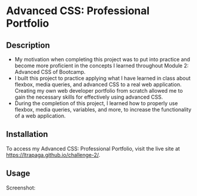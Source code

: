 # Advanced CSS: Professional Portfolio

## Description

- My motivation when completing this project was to put into practice and become more proficient in the concepts I learned throughout Module 2: Advanced CSS of Bootcamp.
- I built this project to practice applying what I have learned in class about flexbox, media queries, and advanced CSS to a real web application. Creating my own web developer portfolio from scratch allowed me to gain the necessary skills for effectively using advanced CSS.
- During the completion of this project, I learned how to properly use flexbox, media queries, variables, and more, to increase the functionality of a web application.

## Installation

To access my Advanced CSS: Professional Portfolio, visit the live site at https://ltrapaga.github.io/challenge-2/.

## Usage

Screenshot:
